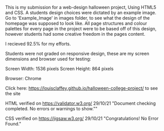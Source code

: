 This is my submission for a web-design halloween project, Using HTML5 and CSS. A students design choices were dictated by an example image.
Go to 'Example_Image' in images folder, to see what the design of the homepage was supposed to look like.
All page structures and colour palettes for every page in the project were to be based off of this design, however students had some creative freedom in the pages content. 

I recieved 92.5% for my efforts. 

Students were not graded on responsive design, these are my screen dimensions and browser used for testing: 

Screen Width: 1536 pixels
Screen Height: 864 pixels

Browser: Chrome

Click here: https://louisclaffey.github.io/halloween-college-project/ to see the site

HTML verified on https://validator.w3.org/ 29/10/21
"Document checking completed. No errors or warnings to show.""

CSS verified on https://jigsaw.w3.org/ 29/10/21
"Congratulations! No Error Found."
